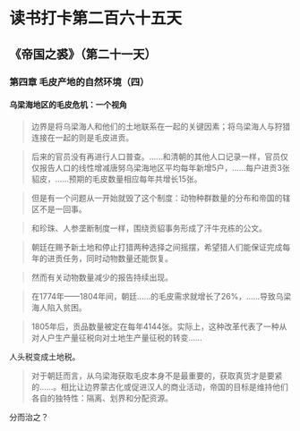 读书打卡第二百六十五天
===

《帝国之裘》（第二十一天）
---

### 第四章 毛皮产地的自然环境（四）

#### 乌梁海地区的毛皮危机：一个视角

> 边界是将乌梁海人和他们的土地联系在一起的关键因素；将乌梁海人与狩猎连接在一起的则是毛皮进贡。

> 后来的官员没有再进行人口普查。……和清朝的其他人口记录一样，官员仅仅报告人口的线性增减唐努乌梁海地区平均每年新增5户，……每户进贡3张貂皮，……预期的毛皮数量相应每年共增长15张。

> 但是有一个问题从一开始就毁了这个制度：动物种群数量的分布和帝国的辖区不是一回事。

> 和珍珠、人参垄断制度一样，围绕贡貂事务形成了汗牛充栋的公文。

> 朝廷在赐予新土地和停止打猎两种选择之间摇摆，希望猎人们能保证完成每年的进贡任务，同时动物数量还能恢复。

> 然而有关动物数量减少的报告持续出现。

> 在1774年——1804年间，朝廷……的毛皮需求就增长了26%，……导致乌梁海人陷入贫困。

> 1805年后，贡品数量被定在每年4144张。实际上，这种改革代表了一种从对人户生产量征税向对土地生产量征税的转变……

人头税变成土地税。

> 对于朝廷而言，从乌梁海获取毛皮本身不是最重要的，获取真货才是要紧的……。相比让边界蒙古化或促进汉人的商业活动，帝国的目标是维持他们各自的独特性：隔离、划界和分配资源。

分而治之？

